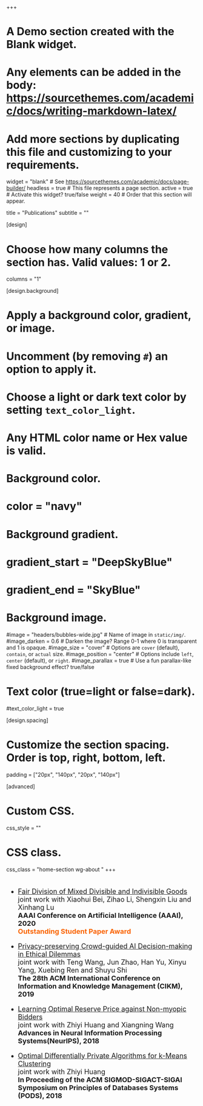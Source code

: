 +++
# A Demo section created with the Blank widget.
# Any elements can be added in the body: https://sourcethemes.com/academic/docs/writing-markdown-latex/
# Add more sections by duplicating this file and customizing to your requirements.

widget = "blank"  # See https://sourcethemes.com/academic/docs/page-builder/
headless = true  # This file represents a page section.
active = true  # Activate this widget? true/false
weight = 40  # Order that this section will appear.


title = "Publications"
subtitle = ""

[design]
  # Choose how many columns the section has. Valid values: 1 or 2.
  columns = "1"

[design.background]
  # Apply a background color, gradient, or image.
  #   Uncomment (by removing `#`) an option to apply it.
  #   Choose a light or dark text color by setting `text_color_light`.
  #   Any HTML color name or Hex value is valid.

  # Background color.
  # color = "navy"
  
  # Background gradient.
  # gradient_start = "DeepSkyBlue"
  # gradient_end = "SkyBlue"
  
  # Background image.
  #image = "headers/bubbles-wide.jpg"  # Name of image in `static/img/`.
  #image_darken = 0.6  # Darken the image? Range 0-1 where 0 is transparent and 1 is opaque.
  #image_size = "cover"  #  Options are `cover` (default), `contain`, or `actual` size.
  #image_position = "center"  # Options include `left`, `center` (default), or `right`.
  #image_parallax = true  # Use a fun parallax-like fixed background effect? true/false

  # Text color (true=light or false=dark).
  #text_color_light = true

[design.spacing]
  # Customize the section spacing. Order is top, right, bottom, left.
 padding = ["20px", "140px", "20px", "140px"]

[advanced]
 # Custom CSS. 
 css_style = ""
 
 # CSS class.
 css_class = "home-section wg-about   "
+++

<font size=4>

<ul>
  <br>
  <li> 
      <font color="#0000FF"><a href="https://arxiv.org/pdf/1911.07048.pdf">Fair Division of Mixed Divisible and Indivisible Goods</a></font><br>
      joint work with Xiaohui Bei, Zihao Li, Shengxin Liu and Xinhang Lu<br>
      <b>AAAI Conference on Artificial Intelligence (AAAI), 2020</b><br>
      <font color="#fa6400"><strong>Outstanding Student Paper Award</strong></font>
  </li>
  <p></p>
  <li>
      <font color="#0000FF"><a href="https://dl.acm.org/doi/abs/10.1145/3357384.3357954">Privacy-preserving Crowd-guided AI Decision-making in Ethical Dilemmas</a></font><br>
      joint work with Teng Wang, Jun Zhao, Han Yu, Xinyu Yang, Xuebing Ren and Shuyu Shi<br>
      <b>The 28th ACM International Conference on Information and Knowledge Management (CIKM), 2019</b>
  </li>
  <p></p>
  <li>
      <font color="#0000FF"><a href="http://papers.nips.cc/paper/7474-learning-optimal-reserve-price-against-non-myopic-bidders.pdf">Learning Optimal Reserve Price against Non-myopic Bidders</a></font><br>
      joint work with Zhiyi Huang and Xiangning Wang<br>
      <b>Advances in Neural Information Processing Systems(NeurIPS), 2018</b>
  </li>
  <p></p>
  <li>
      <font color="#0000FF"><a href="https://dl.acm.org/doi/abs/10.1145/3196959.3196977">Optimal Differentially Private Algorithms for k-Means Clustering</a></font><br>
      joint work with Zhiyi Huang<br>
      <b>In Proceeding of the ACM SIGMOD-SIGACT-SIGAI Symposium on Principles of Databases Systems (PODS), 2018</b>
  </li>    
</ul>

</font>